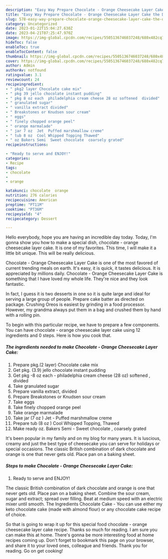 ```yaml
---
description: "Easy Way Prepare Chocolate - Orange Cheesecake Layer Cake the Delicious}"
title: "Easy Way Prepare Chocolate - Orange Cheesecake Layer Cake the Delicious}"
slug: 578-easy-way-prepare-chocolate-orange-cheesecake-layer-cake-the-delicious
category: Uncategorized
date: 2023-01-22T15:04:27.630Z
date: 2023-04-21T07:25:47.970Z
image: https://img-global.cpcdn.com/recipes/5505136746037248/680x482cq70/chocolate-orange-cheesecake-layer-cake-recipe-main-photo.jpg
hideToc: false
enableToc: true
enableTocContent: false
thumbnail: https://img-global.cpcdn.com/recipes/5505136746037248/680x482cq70/chocolate-orange-cheesecake-layer-cake-recipe-main-photo.jpg
cover: https://img-global.cpcdn.com/recipes/5505136746037248/680x482cq70/chocolate-orange-cheesecake-layer-cake-recipe-main-photo.jpg
author: Admin
authorAv: notfound
ratingvalue: 3.1
reviewcount: 24
recipeingredient:
- " pkg2 layer Chocolate cake mix"
- " pkg 39 jello chocolate instant pudding"
- " pkg 8 oz each  philadelphia cream cheese 28 oz softened  divided"
- " granulated sugar"
- " vanilla extract divided"
- " Breakstones or Knudsen sour cream"
- " eggs"
- " finely chopped orange peel"
- " orange marmalade"
- " jar 7 oz  Jet  Puffed marshmallow creme"
- " tub 8 oz  Cool Whipped Topping Thawed"
- " oz Bakers Semi  Sweet chocolate  coarsely grated"
recipeinstructions:

- "Ready to serve and ENJOY!"
categories:
- Recipe
tags:
- chocolate
- 
- orange

katakunci: chocolate  orange 
nutrition: 276 calories
recipecuisine: American
preptime: "PT11M"
cooktime: "PT36M"
recipeyield: "4"
recipecategory: Dessert

---
```



Hello everybody, hope you are having an incredible day today. Today, I'm gonna show you how to make a special dish, chocolate - orange cheesecake layer cake. It is one of my favorites. This time, I will make it a little bit unique. This will be really delicious.

Chocolate - Orange Cheesecake Layer Cake is one of the most favored of current trending meals on earth. It's easy, it is quick, it tastes delicious. It is appreciated by millions daily. Chocolate - Orange Cheesecake Layer Cake is something that I have loved my whole life. They're nice and they look fantastic.

In fact, I guess it is two desserts in one so it is quite large and ideal for serving a large group of people. Prepare cake batter as directed on package. Crushing Oreos is easiest by grinding in a food processor. However, my grandma always put them in a bag and crushed them by hand with a rolling pin.


To begin with this particular recipe, we have to prepare a few components. You can have chocolate - orange cheesecake layer cake using 12 ingredients and 0 steps. Here is how you cook that.

<!--inarticleads1-->

##### The ingredients needed to make Chocolate - Orange Cheesecake Layer Cake:

1. Prepare  pkg.(2 layer) Chocolate cake mix
1. Get  pkg. (3.9) jello chocolate instant pudding
1. Get  pkg -8 oz each - philadelphia cream cheese (28 oz) softened , divided
1. Take  granulated sugar
1. Prepare  vanilla extract, divided
1. Prepare  Breakstones or Knudsen sour cream
1. Take  eggs
1. Take  finely chopped orange peel
1. Take  orange marmalade
1. Take  jar (7 oz ) Jet - Puffed marshmallow creme
1. Prepare  tub (8 oz ) Cool Whipped Topping, Thawed
1. Make ready  oz. Bakers Semi - Sweet chocolate , coarsely grated


It&#39;s been popular in my family and on my blog for many years. It is luscious, creamy and just the best type of cheesecake you can serve for holidays or special occasions. The classic British combination of dark chocolate and orange is one that never gets old. Place pan on a baking sheet. 

<!--inarticleads2-->

##### Steps to make Chocolate - Orange Cheesecake Layer Cake:


1. Ready to serve and ENJOY!

The classic British combination of dark chocolate and orange is one that never gets old. Place pan on a baking sheet. Combine the sour cream, sugar and extract; spread over filling. Beat at medium speed with an electric mixer until smooth. The Ingredients Chocolate Cake - You can use either my keto chocolate cake (made with almond flour) or any chocolate cake recipe of choice. 

So that is going to wrap it up for this special food chocolate - orange cheesecake layer cake recipe. Thanks so much for reading. I am sure you can make this at home. There's gonna be more interesting food at home recipes coming up. Don't forget to bookmark this page on your browser, and share it to your loved ones, colleague and friends. Thank you for reading. Go on get cooking!
